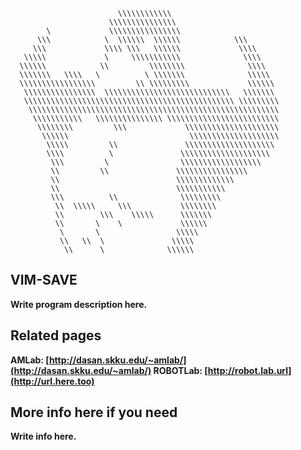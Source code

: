 ```                           \\\\\\\                          
                        \\\\\\\\\\\\                        
                      \\\\\\\\\\\\\\\                       
        \             \\\\\\\\\\\\\\\\                      
      \\\            \  \\\\\\  \\\\\\            \\\       
     \\\             \\\\ \\\   \\\\\\             \\\\     
   \\\\\             \     \\\\\\\\\\\              \\\\    
  \\\\\\            \\         \\\\\\\\              \\\\   
  \\\\\\\   \\\\   \          \ \\\\\\\              \\\\\  
  \\\\\\\\\\\\\\\\\         \\ \\\\\\\\\             \\\\\\ 
   \\\\\\\\\\\\\\\\  \\\\\\\\\\\\\\\\\\\\\\\\\\\\   \\\\\\\ 
   \\\\\\\\\\\\\\\\\\\\\\\\\\\\\\\\\\\\\\\\\\\\\\\ \\\\\\\\\
    \\\\\\\\\\\\\\\\\\\\\\\\\\\\\\\\\\\\\\\\\\\\\\\\\\\\\\\\
     \\\\\\\\\\\   \\\\\\\\\\\\\\\ \\\\\\\\\\\\\\\\\\\\\\\\\
      \\\\\\\\         \\\             \\\\\\\\\\\\\\\\\\\\\
       \\\\\\                           \\\\\\\\\\\\\\\\\\\\
        \\\\\         \\               \\\\\\\\\\\\\\\\\\\\ 
        \\\\          \               \\\\\\\\\\\\\\\\\\\\  
         \\\         \                \\\\\\\\\\\\\\\\\\    
         \\         \\               \\\\\\\\\\\\\\\\       
         \\                          \\\\\\\\\\\\\          
         \\                          \\\\\\\\\\\            
         \\\          \\              \\\\\\\\\             
          \\  \\\\\     \\\           \\\\\\\\              
          \\        \\\    \\\\\      \\\\\\\               
          \\       \    \             \\\\\\                
           \       \                 \\\\\                  
           \\   \\  \               \\\\\                   
            \\      \              \\\\\\                   
```

## VIM-SAVE
**Write program description here.**

## Related pages
**AMLab: [http://dasan.skku.edu/~amlab/](http://dasan.skku.edu/~amlab/)
ROBOTLab: [http://robot.lab.url](http://url.here.too)**

## More info here if you need
**Write info here.**